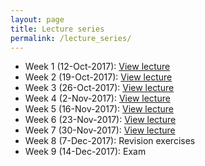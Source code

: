 ```yaml
---
layout: page
title: Lecture series
permalink: /lecture_series/
---
```


* Week 1 (12-Oct-2017):
[View lecture](http://nbviewer.ipython.org/url/raw.githubusercontent.com/ggorman/Introduction-to-programming-for-geoscientists/master/notebook/Lecture-1-Introduction-to-programming-for-geoscientists.ipynb)
* Week 2 (19-Oct-2017):
[View lecture](http://nbviewer.ipython.org/url/raw.githubusercontent.com/ggorman/Introduction-to-programming-for-geoscientists/master/notebook/Lecture-2-Introduction-to-programming-for-geoscientists.ipynb)
* Week 3 (26-Oct-2017):
[View lecture](http://nbviewer.ipython.org/url/raw.githubusercontent.com/ggorman/Introduction-to-programming-for-geoscientists/master/notebook/Lecture-3-Introduction-to-programming-for-geoscientists.ipynb)
* Week 4 (2-Nov-2017):
[View lecture](http://nbviewer.ipython.org/url/raw.githubusercontent.com/ggorman/Introduction-to-programming-for-geoscientists/master/notebook/Lecture-4-Introduction-to-programming-for-geoscientists.ipynb)
* Week 5 (16-Nov-2017):
[View lecture](http://nbviewer.ipython.org/url/raw.githubusercontent.com/ggorman/Introduction-to-programming-for-geoscientists/master/notebook/Lecture-5-Introduction-to-programming-for-geoscientists.ipynb)
* Week 6 (23-Nov-2017):
[View lecture](http://nbviewer.ipython.org/url/raw.githubusercontent.com/ggorman/Introduction-to-programming-for-geoscientists/master/notebook/Lecture-6-Introduction-to-programming-for-geoscientists.ipynb)
* Week 7 (30-Nov-2017):
[View lecture](http://nbviewer.ipython.org/url/raw.githubusercontent.com/ggorman/Introduction-to-programming-for-geoscientists/master/notebook/Lecture-7-Introduction-to-programming-for-geoscientists.ipynb)
* Week 8 (7-Dec-2017): Revision exercises
* Week 9 (14-Dec-2017): Exam
